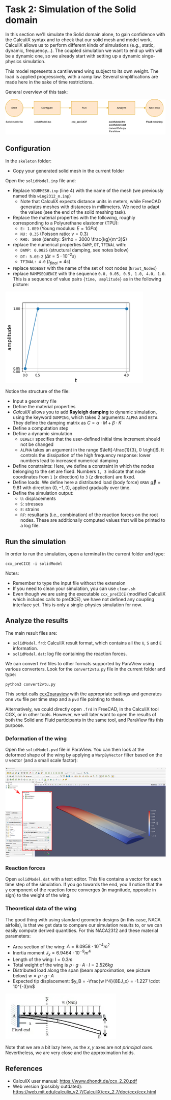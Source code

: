 # Task 2: Simulation of the Solid domain

In this section we'll simulate the Solid domain alone, to gain confidence with the CalculiX syntax and to check that our solid mesh and model work. CalculiX allows us to perform different kinds of simulations (e.g., static, dynamic, frequency...). The coupled simulation we want to end up with will be a dynamic one, so we already start with setting up a dynamic singe-physics simulation.

This model represents a cantilevered wing subject to its own weight. The load is applied progressively, with a ramp law. Several simplifications are made here in the sake of time restrictions.

General overview of this task:

![Solid simulation: General overview](images/flowchart/flowchart-solid-simulation.png)

## Configuration

In the `skeleton` folder:

- Copy your generated solid mesh in the current folder

Open the `solidModel.inp` file and:

- Replace `YOURMESH.inp` (line 4) with the name of the mesh (we previously named this `wing2312_m.inp`)
  - Note that CalculiX expects distance units in meters, while FreeCAD generates meshes with distances in millimeters. We need to adapt the values (see the end of the solid meshing task).
- Replace the material properties with the following, roughly corresponding to a Polyurethane elastomer (TPU):
  - `E: 1.0E9` (Young modulus: $E=1 GPa$)
  - `NU: 0.35` (Poisson ratio: $\nu = 0.3$)
  - `RHO: 1060` (density: $\rho = 3000 \frac{kg}{m^3}$)
- replace the numerical properties `DAMP`, `DT`, `TFINAL` with:
  - `DAMP: 0.0025` (structural damping, see notes below)
  - `DT: 5.0E-2` ($\Delta  t = 5 \cdot 10^{-2}s$)
  - `TFINAL: 4.0` ($t_{final} = 4 s$)
- replace `NODESET` with the name of the set of root nodes (`Nroot_Nodes`)
- replace `RAMPSEQUENCE` with the sequence `0.0, 0.05, 0.5, 1.0, 4.0, 1.0`. This is a sequence of value pairs `{time, amplitude}` as in the following picture:  

![amplitude](./images/ampl.png)

Notice the structure of the file:

- Input a geometry file
- Define the material properties
- *CalculiX* allows you to add **Rayleigh damping** to dynamic simulation, using the keyword `DAMPING`, which takes 2 arguments: `ALPHA` and `BETA`. They define the damping matrix as $C = \alpha \cdot M + \beta \cdot K$
- Define a computation step
- Define a dynamic simulation
  - `DIRECT` specifies that the user-defined initial time increment should not be changed
  - `ALPHA` takes an argument in the range $\left[-\frac{1}{3}, 0 \right]$. It controls the dissipation of the high frequency response: lower numbers lead to increased numerical damping
- Define constraints: Here, we define a constraint in which the nodes belonging to the set are fixed. Numbers `1, 3` indicate that node coordinates from `1` ($x$ direction) to `3` ($z$ direction) are fixed.
- Define loads. We define here a distributed load (body force) `GRAV` $\vec{g} = 9.81$ with direction $(0, -1, 0)$, applied gradually over time.
- Define the simulation output:
  - `U`: displacements
  - `S`: stresses
  - `E`: strains
  - `RF`: resultants (i.e., combination) of the reaction forces on the root nodes. These are additionally computed values that will be printed to a log file.

## Run the simulation

In order to run the simulation, open a terminal in the current folder and type:

```shell
ccx_preCICE -i solidModel
```

Notes:

- Remember to type the input file without the extension
- If you need to clean your simulation, you can use `clean.sh`
- Even though we are using the executable `ccx_preCICE` (modified CalculiX which includes calls to preCICE), we have not defined any coupling interface yet. This is only a single-physics simulation for now.

## Analyze the results

The main result files are:

- `solidModel.frd`: CalculiX result format, which contains all the `U`, `S` and `E` information.
- `solidModel.dat`: log file containing the reaction forces.

We can convert `frd` files to other formats supported by ParaView using various converters. Look for the `convert2vtu.py` file in the current folder and type:

```shell
python3 convert2vtu.py
```

This script calls [ccx2paraview](https://github.com/calculix/ccx2paraview) with the appropriate settings and generates one `vtu` file per time step and a `pvd` file pointing to these.

Alternatively, we could directly open `.frd` in FreeCAD, in the CalculiX tool CGX, or in other tools. However, we will later want to open the results of both the Solid and Fluid participants in the same tool, and ParaView fits this purpose.

### Deformation of the wing

Open the `solidModel.pvd` file in ParaView. You can then look at the deformed shape of the wing by applying a `WarpByVector` filter based on the `U` vector (and a small scale factor):

![wing_deformed](./images/results_paraview_warp.png)

### Reaction forces

Open `solidModel.dat` with a text editor. This file contains a vector for each time step of the simulation. If you go towards the end, you'll notice that the `y` component of the reaction force converges (in magnitude, opposite in sign) to the weight of the wing.

### Theoretical data of the wing

The good thing with using standard geometry designs (in this case, NACA airfoils), is that we get data to compare our simulation results to, or we can easily compute derived quantities. For this NACA2312 and these material parameters:

- Area section of the wing: $A=8.0958 \cdot 10^{-4}m^2$
- Inertia moment $J_x = 6.9464 \cdot 10^{-9}m^4$
- Length of the wing: $l=0.3m$
- Total weight of the wing is $\rho \cdot g \cdot A \cdot l = 2.526 kg$
- Distributed load along the span (beam approximation, see picture below) $w=\rho \cdot g \cdot A$
- Expected tip displacement: $y_B = -\frac{w l^4}{8EJ_x} = -1.227 \cdot 10^{-3}m$

![tip displacement](./images/cantilever.png)

Note that we are a bit lazy here, as the $x, y$ axes are not *principal axes*. Nevertheless, we are very close and the approximation holds.

## References

- CalculiX user manual: https://www.dhondt.de/ccx_2.20.pdf
- Web version (possibly outdated): https://web.mit.edu/calculix_v2.7/CalculiX/ccx_2.7/doc/ccx/ccx.html
